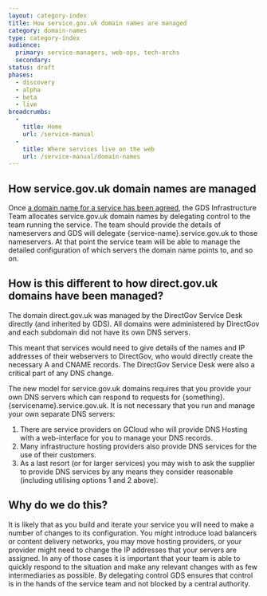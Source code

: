 ```yaml
---
layout: category-index
title: How service.gov.uk domain names are managed
category: domain-names
type: category-index
audience:
  primary: service-managers, web-ops, tech-archs
  secondary:
status: draft
phases:
  - discovery
  - alpha
  - beta
  - live
breadcrumbs:
  -
    title: Home
    url: /service-manual
  -
    title: Where services live on the web
    url: /service-manual/domain-names
---
```


## How service.gov.uk domain names are managed

Once [a domain name for a service has been agreed](/service-manual/domain-names/setting-up.html), the
GDS Infrastructure Team allocates service.gov.uk domain names by delegating control to the team running
the service. The team should provide the details of nameservers and GDS will delegate
{service-name}.service.gov.uk to those nameservers. At that point the service team will be able to
manage the detailed configuration of which servers the domain name points to, and so on.

## How is this different to how direct.gov.uk domains have been managed?

The domain direct.gov.uk was managed by the DirectGov Service Desk directly (and inherited by GDS).
All domains were administered by DirectGov and each subdomain did not have its own DNS servers.

This meant that services would need to give details of the names and IP addresses of their webservers
to DirectGov, who would directly create the necessary A and CNAME records. The DirectGov Service Desk
were also a critical part of any DNS change.

The new model for service.gov.uk domains requires that you provide your own DNS servers which can
respond to requests for {something}.{servicename}.service.gov.uk. It is not necessary that you run
and manage your own separate DNS servers:

1. There are service providers on GCloud who will provide DNS Hosting with a web-interface for you
   to manage your DNS records.
2. Many infrastructure hosting providers also provide DNS services for the use of their customers.
3. As a last resort (or for larger services) you may wish to ask the supplier to provide DNS services
   by any means they consider reasonable (including utilising options 1 and 2 above).

## Why do we do this?

It is likely that as you build and iterate your service you will need to make a number of changes to its
configuration. You might introduce load balancers or content delivery networks, you may move hosting
providers, or your provider might need to change the IP addresses that your servers are assigned. In any
of those cases it is important that your team is able to quickly respond to the situation and make any
relevant changes with as few intermediaries as possible. By delegating control GDS ensures that control
is in the hands of the service team and not blocked by a central authority.
